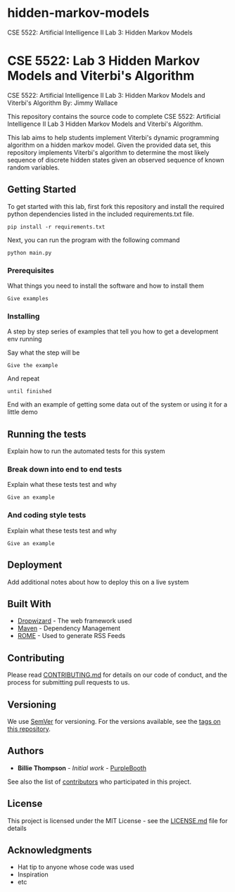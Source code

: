 # hidden-markov-models

CSE 5522: Artificial Intelligence II
Lab 3: Hidden Markov Models

# CSE 5522: Lab 3 Hidden Markov Models and Viterbi's Algorithm

CSE 5522: Artificial Intelligence II
Lab 3: Hidden Markov Models and Viterbi's Algorithm
By: Jimmy Wallace

This repository contains the source code to complete CSE 5522: Artificial Intelligence II Lab 3 Hidden
Markov Models and Viterbi's Algorithm.

This lab aims to help students implement Viterbi's dynamic programming algorithm on a hidden markov
model. Given the provided data set, this repository implements Viterbi's algorithm to determine the
most likely sequence of discrete hidden states given an observed sequence of known random variables.

## Getting Started

To get started with this lab, first fork this repository and install the required python dependencies
listed in the included requirements.txt file.

    pip install -r requirements.txt

Next, you can run the program with the following command

    python main.py

### Prerequisites

What things you need to install the software and how to install them

    Give examples

### Installing

A step by step series of examples that tell you how to get a development env running

Say what the step will be

    Give the example

And repeat

    until finished

End with an example of getting some data out of the system or using it for a little demo

## Running the tests

Explain how to run the automated tests for this system

### Break down into end to end tests

Explain what these tests test and why

    Give an example

### And coding style tests

Explain what these tests test and why

    Give an example

## Deployment

Add additional notes about how to deploy this on a live system

## Built With

-   [Dropwizard](http://www.dropwizard.io/1.0.2/docs/) - The web framework used
-   [Maven](https://maven.apache.org/) - Dependency Management
-   [ROME](https://rometools.github.io/rome/) - Used to generate RSS Feeds

## Contributing

Please read [CONTRIBUTING.md](https://gist.github.com/PurpleBooth/b24679402957c63ec426) for details on our code of conduct, and the process for submitting pull requests to us.

## Versioning

We use [SemVer](http://semver.org/) for versioning. For the versions available, see the [tags on this repository](https://github.com/your/project/tags).

## Authors

-   **Billie Thompson** - _Initial work_ - [PurpleBooth](https://github.com/PurpleBooth)

See also the list of [contributors](https://github.com/your/project/contributors) who participated in this project.

## License

This project is licensed under the MIT License - see the [LICENSE.md](LICENSE.md) file for details

## Acknowledgments

-   Hat tip to anyone whose code was used
-   Inspiration
-   etc

